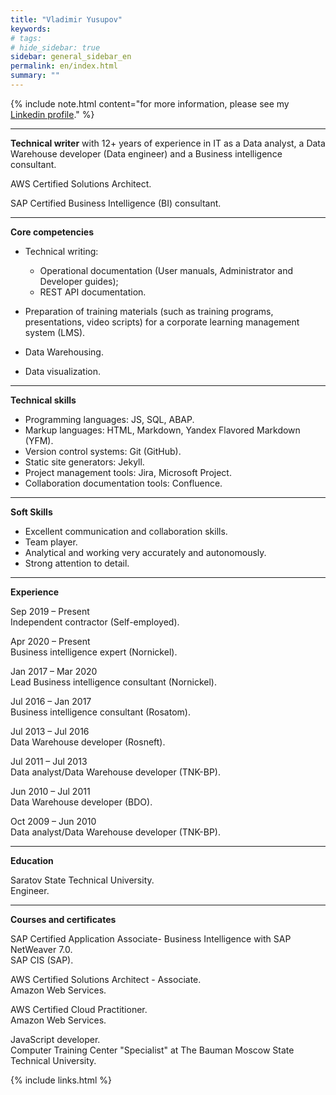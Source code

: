 ```yaml
---
title: "Vladimir Yusupov"
keywords: 
# tags:
# hide_sidebar: true
sidebar: general_sidebar_en
permalink: en/index.html
summary: ""
---
```


{% include note.html content="for more information, please see my [Linkedin profile](https://www.linkedin.com/in/vladimir-yusupov-sap-bi-consultant-technical-communicator/)." %}

***

**Technical writer** with 12+ years of experience in IT as a Data analyst, a Data Warehouse developer (Data engineer) and a Business intelligence consultant. 

AWS Certified Solutions Architect.

SAP Certified Business Intelligence (BI) consultant.

***

**Core competencies**

- Technical writing: 
    
    - Operational documentation (User manuals, Administrator and Developer guides);  
    - REST API documentation.

- Preparation of training materials (such as training programs, presentations, video scripts) for a corporate learning management system (LMS).

- Data Warehousing.

- Data visualization.

***

**Technical skills**

* Programming languages: JS, SQL, ABAP.
* Markup languages: HTML, Markdown, Yandex Flavored Markdown (YFM).
* Version control systems: Git (GitHub).
* Static site generators: Jekyll.
* Project management tools: Jira, Microsoft Project.
* Collaboration documentation tools: Confluence.

***

**Soft Skills**

* Excellent communication and collaboration skills.
* Team player.
* Analytical and working very accurately and autonomously.
* Strong attention to detail.

***

**Experience**

Sep 2019 – Present <br/> Independent contractor (Self-employed).

Apr 2020 – Present <br/> Business intelligence expert (Nornickel).

Jan 2017 – Mar 2020  <br/> Lead Business intelligence consultant (Nornickel).

Jul 2016 – Jan 2017 <br/> Business intelligence consultant (Rosatom).

Jul 2013 – Jul 2016  <br/> Data Warehouse developer (Rosneft).

Jul 2011 – Jul 2013 <br/> Data analyst/Data Warehouse developer (TNK-BP).

Jun 2010 – Jul 2011 <br/> Data Warehouse developer (BDO).

Oct 2009 – Jun 2010 <br/> Data analyst/Data Warehouse developer (TNK-BP).

***

**Education**

Saratov State Technical University. <br/> Engineer.

***

**Courses and certificates**

SAP Certified Application Associate- Business Intelligence with SAP NetWeaver 7.0. <br/> SAP CIS (SAP).

AWS Certified Solutions Architect - Associate. <br/> Amazon Web Services.

AWS Certified Cloud Practitioner. <br/> Amazon Web Services.

JavaScript developer. <br/> Computer Training Center "Specialist" at The Bauman Moscow State Technical University.

{% include links.html %}
